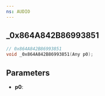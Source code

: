 ```yaml
---
ns: AUDIO
---
```

## _0x864A842B86993851

```c
// 0x864A842B86993851
void _0x864A842B86993851(Any p0);
```

## Parameters
* **p0**:
